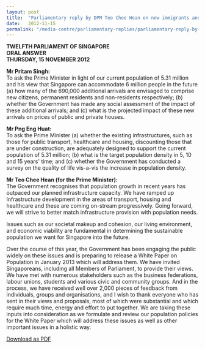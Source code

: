 ```yaml
---
layout: post
title:  "Parliamentary reply by DPM Teo Chee Hean on new immigrants and their impact to society and prices of local housing; as well as infrastructure and population density"
date:   2012-11-15
permalink: "/media-centre/parliamentary-replies/parliamentary-reply-by-dpm-teo-chee-hean-on-15-nov-2012"
---
```


**TWELFTH PARLIAMENT OF SINGAPORE  
ORAL ANSWER  
THURSDAY, 15 NOVEMBER 2012**

**Mr Pritam Singh:**  
To ask the Prime Minister in light of our current population of 5.31 million and his view that Singapore can accommodate 6 million people in the future (a) how many of the 690,000 additional arrivals are envisaged to comprise new citizens, permanent residents and non-residents respectively; (b) whether the Government has made any social assessment of the impact of these additional arrivals; and (c) what is the projected impact of these new arrivals on prices of public and private houses.

**Mr Png Eng Huat:**  
To ask the Prime Minister (a) whether the existing infrastructures, such as those for public transport, healthcare and housing, discounting those that are under construction, are adequately designed to support the current population of 5.31 million; (b) what is the target population density in 5, 10 and 15 years' time; and (c) whether the Government has conducted a survey on the quality of life vis-a-vis the increase in population density. 

**Mr Teo Chee Hean (for the Prime Minister):**  
The Government recognises that population growth in recent years has outpaced our planned infrastructure capacity. We have ramped up Infrastructure development in the areas of transport, housing and healthcare and these are coming on-stream progressively. Going forward, we will strive to better match infrastructure provision with population needs.

Issues such as our societal makeup and cohesion, our living environment, and economic viability are fundamental in determining the sustainable population we want for Singapore into the future.

Over the course of this year, the Government has been engaging the public widely on these issues and is preparing to release a White Paper on Population in January 2013 which will address them. We have invited Singaporeans, including all Members of Parliament, to provide their views. We have met with numerous stakeholders such as the business federations, labour unions, students and various civic and community groups. And in the process, we have received well over 2,000 pieces of feedback from individuals, groups and organisations, and I wish to thank everyone who has sent in their views and proposals, most of which were substantial and which require much time, energy and effort to put together. We are taking these inputs into consideration as we formulate and review our population policies for the White Paper which will address these issues as well as other important issues in a holistic way.

[Download as PDF](https://github.com/isomerpages/isomerpages-stratgroup/raw/master/images/parliamentary%20files/parliamentary-reply-by-dpm-teo-chee-hean-on-15-nov-2012.pdf)
